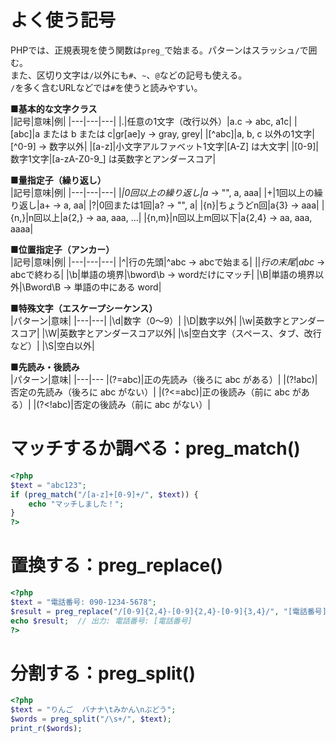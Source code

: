 # よく使う記号
PHPでは、正規表現を使う関数は`preg_`で始まる。パターンはスラッシュ`/`で囲む。  
また、区切り文字は`/`以外にも`#`、`~`、`@`などの記号も使える。  
`/`を多く含むURLなどでは`#`を使うと読みやすい。  
  
**■基本的な文字クラス**  
|記号|意味|例|
|---|---|---|
|.|任意の1文字（改行以外）|a.c → abc, a1c|
|[abc]|a または b または c|gr[ae]y → gray, grey|
|[^abc]|a, b, c 以外の1文字|[^0-9] → 数字以外|
|[a-z]|小文字アルファベット1文字|[A-Z] は大文字|
|[0-9]|数字1文字|[a-zA-Z0-9_] は英数字とアンダースコア|

**■量指定子（繰り返し）**  
|記号|意味|例|
|---|---|---|
|*|0回以上の繰り返し|a* → "", a, aaa|
|+|1回以上の繰り返し|a+ → a, aa|
|?|0回または1回|a? → "", a|
|{n}|ちょうどn回|a{3} → aaa|
|{n,}|n回以上|a{2,} → aa, aaa, …|
|{n,m}|n回以上m回以下|a{2,4} → aa, aaa, aaaa|

**■位置指定子（アンカー）**  
|記号|意味|例|
|---|---|---|
|^|行の先頭|^abc → abcで始まる|
|$|行の末尾|abc$ → abcで終わる|
|\b|単語の境界|\bword\b → wordだけにマッチ|
|\B|単語の境界以外|\Bword\B → 単語の中にある word|

**■特殊文字（エスケープシーケンス）**  
|パターン|意味|
|---|---|
|\d|数字（0〜9）|
|\D|数字以外|
|\w|英数字とアンダースコア|
|\W|英数字とアンダースコア以外|
|\s|空白文字（スペース、タブ、改行など）|
|\S|空白以外|

**■先読み・後読み**  
|パターン|意味|
|---|---
|(?=abc)|正の先読み（後ろに abc がある）|
|(?!abc)|否定の先読み（後ろに abc がない）|
|(?<=abc)|正の後読み（前に abc がある）|
|(?<!abc)|否定の後読み（前に abc がない）|
  
# マッチするか調べる：preg_match()
```php
<?php
$text = "abc123";
if (preg_match("/[a-z]+[0-9]+/", $text)) {
    echo "マッチしました！";
}
?>
```
  
# 置換する：preg_replace()
```php
<?php
$text = "電話番号: 090-1234-5678";
$result = preg_replace("/[0-9]{2,4}-[0-9]{2,4}-[0-9]{3,4}/", "[電話番号]", $text);
echo $result;  // 出力: 電話番号: [電話番号]
?>
```
  
# 分割する：preg_split()
```php
<?php
$text = "りんご  バナナ\tみかん\nぶどう";
$words = preg_split("/\s+/", $text);
print_r($words);
```
